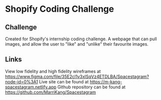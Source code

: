 # Shopify Coding Challenge

## Challenge
Created for Shopify's internship coding challenge.
A webpage that can pull images, and allow the user to "like" and "unlike" their favourite images.

## Links
View low fidelity and high fidelity wireframes at https://www.figma.com/file/35E2cl1v3xlSqVz4ETDLBA/Spacestagram?node-id=0%3A1
Live site can be found at https://m-kang-spacestagram.netlify.app
Github repository can be found at https://github.com/MarriKang/Spacestagram